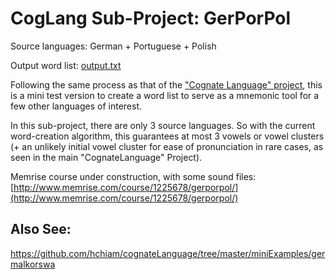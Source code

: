# CogLang Sub-Project:  GerPorPol

Source languages:  German + Portuguese + Polish

Output word list:  [output.txt](https://github.com/hchiam/cognateLanguage/blob/master/miniExamples/gerPorPol/output.txt)

Following the same process as that of the ["Cognate Language" project](https://github.com/hchiam/cognateLanguage), this is a mini test version to create a word list to serve as a mnemonic tool for a few other languages of interest.

In this sub-project, there are only 3 source languages.  So with the current word-creation algorithm, this guarantees at most 3 vowels or vowel clusters (+ an unlikely initial vowel cluster for ease of pronunciation in rare cases, as seen in the main "CognateLanguage" Project).

Memrise course under construction, with some sound files:  [http://www.memrise.com/course/1225678/gerporpol/](http://www.memrise.com/course/1225678/gerporpol/)

## Also See:

https://github.com/hchiam/cognateLanguage/tree/master/miniExamples/germalkorswa
